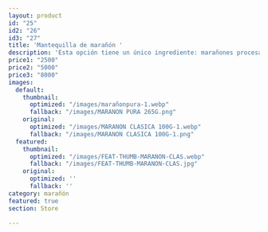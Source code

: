 ```yaml
---
layout: product
id: "25"
id2: "26"
id3: "27"
title: 'Mantequilla de marañón '
description: 'Esta opción tiene un único ingrediente: marañones procesasados. '
price1: "2500"
price2: "5000"
price3: "8000"
images:
  default:
    thumbnail:
      optimized: "/images/marañonpura-1.webp"
      fallback: "/images/MARANON PURA 265G.png"
    original:
      optimized: "/images/MARANON CLASICA 100G-1.webp"
      fallback: "/images/MARANON CLASICA 100G-1.png"
  featured:
    thumbnail:
      optimized: "/images/FEAT-THUMB-MARANON-CLAS.webp"
      fallback: "/images/FEAT-THUMB-MARANON-CLAS.jpg"
    original:
      optimized: ''
      fallback: ''
category: marañón
featured: true
section: Store

---
```

